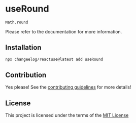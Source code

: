 # useRound

`Math.round`

Please refer to the documentation for more information.

## Installation

```bash
npx changeelog/reactuse@latest add useRound
```

## Contribution

Yes please! See the [contributing guidelines](/CONTRIBUTING.md) for more details!

## License

This project is licensed under the terms of the [MIT License](/LICENSE)
